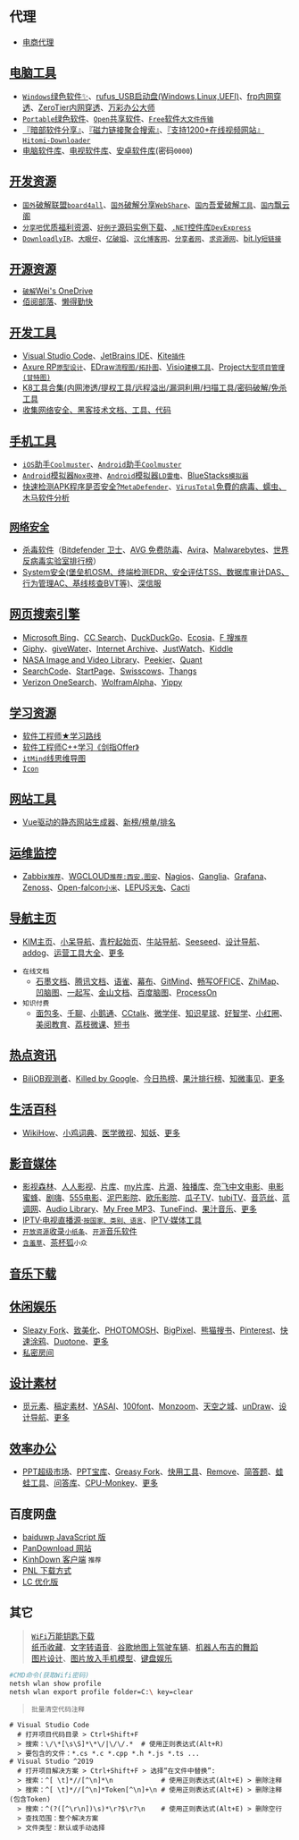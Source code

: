 # `代理`
* [电商代理](https://github.com/angenalZZZ/doc/blob/master/%E7%94%B5%E5%95%86%E4%BB%A3%E7%90%86.md)


## [电脑工具](https://vip.jokerps.com/software)
- [`Windows`绿色软件✨](https://vip.jokerps.com/software/windows)、[rufus_USB启动盘(Windows,Linux,UEFI)](https://rufus.ie/)、[frp内网穿透](https://gofrp.org/docs/)、[ZeroTier内网穿透](https://www.zerotier.com/download/)、[万彩办公大师](http://www.wofficebox.com/)
- [`Portable`绿色软件](https://portable4pc.com/)、[`Open`共享软件](https://www.gopojie.net/)、[`Free`软件`大文件传输`](https://alternativeto.net/software/swisstransfer/)
- [『暗部软件分享』](https://www.lanzoui.com/b0k1bw0j)、[『磁力链接聚合搜索』](https://github.com/xiandanin/magnetW/wiki)、[『支持1200+在线视频网站』`Hitomi-Downloader`](https://github.com/KurtBestor/Hitomi-Downloader)
- [电脑软件库](https://aleikeji.lanzoui.com/b00u7t65i)、[电视软件库](https://aleikeji.lanzoui.com/b00u7t5wj)、[安卓软件库](https://aleikeji.lanzoui.com/b00u7t64h)(密码`0000`)

## [开发资源](#)
- [`国外`破解联盟`board4all`](https://www.board4all.biz/)、[`国外`破解分享`WebShare`](https://en.webshare.cz/)、[`国内`吾爱破解](https://www.52pojie.cn/)[`工具`](https://down.52pojie.cn/Tools/)、[`国内`飘云阁](https://www.chinapyg.com/)
- [`分享吧`优质福利资源](https://www.fx8y.com/)、[`好例子`源码实例下载](https://www.haolizi.net/)、[`.NET`控件库`DevExpress`](https://ldqk.org/1849)
- [`DownloadlyIR`](https://downloadlyir.com/)、[`大眼仔`](http://www.dayanzai.me/)、[`亿破姐`](https://www.ypojie.com/)、[`汉化博客网`](http://www.th-sjy.com/)、[`分享者网`](https://www.sharerw.com/)、[`求资源网`](https://www.qiuziyuan.net/)、[bit.ly`短链接`](https://bitly.com/)

## [开源资源](#)
- [`破解`Wei's OneDrive](https://od.cloudsploit.top/en/tools/)
- [佰阅部落](https://baiyue.one/)、[懒得勤快](https://masuit.com/cat/41)

## [开发工具](https://www.jb51.net/softs/)
- [Visual Studio Code](https://code.visualstudio.com/)、[JetBrains IDE](https://www.jetbrains.com/)、[Kite`插件`](https://www.kite.com/)
- [Axure RP`原型设计`](https://www.axure.com.cn/)、[EDraw`流程图/拓扑图`](https://www.edrawsoft.cn/)、[Visio`建模工具`](https://www.microsoft.com/zh-cn/microsoft-365/visio/flowchart-software)、[Project`大型项目管理(甘特图)`](https://www.microsoft.com/zh-cn/microsoft-365/project/project-management-software)
- [K8工具合集(内网渗透/提权工具/远程溢出/漏洞利用/扫描工具/密码破解/免杀工具](https://github.com/k8gege/K8tools)
- [收集网络安全、黑客技术文档、工具、代码](https://github.com/ckjbug/Hacking)

## [手机工具](https://ssrshare.github.io/bt/)
- [`iOS`助手`Coolmuster`](https://portable4pc.com/coolmuster-ios-assistant-portable/)、[`Android`助手`Coolmuster`](https://portable4pc.com/coolmuster-android-assistant-portable/)
- [`Android`模拟器`Nox`](https://shareappscrack.com/noxplayer-nox-app-player/)[`夜神`](https://www.yeshen.com/)、[`Android`模拟器`LD雷电`](https://www.ldplayer.net/)、[BlueStacks`模拟器`](https://www.bluestacks.com/download.html)
- [快速检测APK程序是否安全?`MetaDefender`](https://metadefender.opswat.com/)、[`VirusTotal`免費的病毒、蠕虫、木马软件分析](https://www.virustotal.com/)

## [`网络安全`](https://github.com/angenalZZZ/doc/blob/master/网络安全.md)
- [杀毒软件](https://www.freedidi.com/4729.html "免费杀毒软件")（[Bitdefender 卫士](https://www.bitdefender.com/solutions/free.html "免费")、[AVG 免费防毒](https://www.avg.com/en-us/free-antivirus-download "免费")、[Avira](https://www.avira.com/zh-cn/free-security "免费")、[Malwarebytes](https://www.malwarebytes.com/ "免费")、[世界反病毒实验室排行榜](https://www.av-test.org/en/antivirus/home-windows/)）
- [System安全(堡垒机OSM、终端检测EDR、安全评估TSS、数据库审计DAS、行为管理AC、基线核查BVT等)](https://bbs.sangfor.com.cn/plugin.php?id=service:download)、[深信服](https://bbs.sangfor.com.cn/plugin.php?id=index:index)

## [网页搜索引擎](#)
- [​Microsoft Bing​](https://www.bing.com/)、[​CC Search​](https://search.creativecommons.org/)、[​DuckDuckGo​](https://duckduckgo.com/)、[​Ecosia​](https://www.ecosia.org/)、[​F 搜​`推荐`](https://fsou.cc)
- [​Giphy​](https://giphy.com/)、[​giveWater​](https://www.givewater.com/)、[​Internet Archive​](https://archive.org/)、[​JustWatch​](https://www.justwatch.com/)、[​Kiddle​](https://www.kiddle.co/)
- [​NASA Image and Video Library​](https://images.nasa.gov/)、[​Peekier​](https://peekier.com/)、[​Quant​](https://www.qwant.com/)
- [​SearchCode​](https://searchcode.com/)、[​StartPage​](https://www.startpage.com/)、[​Swisscows​](https://swisscows.com/)、[​Thangs​](https://thangs.com/)
- [​Verizon OneSearch​](https://www.onesearch.com/)、[​WolframAlpha​](https://www.wolframalpha.com/)、[​Yippy​](https://www.yippy.com/)

## [学习资源](#)
- [软件工程师★学习路线](https://github.com/jwasham/coding-interview-university/blob/main/translations/README-cn.md)
- [软件工程师C++学习《剑指Offer》](https://github.com/zhedahht/CodingInterviewChinese2)
- [`itMind`线思维导图](https://gitmind.cn/)
- [`Icon`](https://shields.io/)

## [网站工具](http://chenapp.com/chrome/developtools)
- [Vue驱动的静态网站生成器](https://vuepress.vuejs.org/zh/)、[新榜/榜单/排名](http://newrank.cn/)

## [运维监控](https://blog.csdn.net/tianshiyeben/article/details/106946869)
- [Zabbix`推荐`](https://www.zabbix.com/)、[WGCLOUD`推荐:西安.图安`](https://www.wgstart.com/)、[Nagios](https://www.nagios.org/)、[Ganglia](http://ganglia.info/)、[Grafana](https://grafana.com/)、[Zenoss](https://www.zenoss.com/)、[Open-falcon`小米`](https://github.com/xiaomi/open-falcon)、[LEPUS`天兔`](https://www.lepus.cc/)、[Cacti](https://www.cacti.net/)

## [导航主页](https://vip.jokerps.com/sites)
- [KIM主页](https://kim.plopco.com/ "主页从未如此惊艳")、[小呆导航](https://www.webjike.com/ "可自定义的简洁网址导航")、[青柠起始页](https://a.maorx.cn/ "简洁美观实用的浏览器起始页")、[牛站导航](https://www.niuzdh.com/ "精选最好的网站服务平台")、[Seeseed](https://www.seeseed.com/ "无穷尽设计可能")、[设计导航](http://hao.shejidaren.com/ "精选最好的设计网站大全")、[addog](https://www.addog.vip/ "广告创意、设计、文案、PPT模板")、[运营工具大全](https://xiaomark.com/tool "收录优秀好用的运营工具")、[更多](https://vip.jokerps.com/favorites/page)

 * `在线文档`
    * [石墨文档](https://shimo.im/)、[腾讯文档](https://docs.qq.com/)、[语雀](https://www.yuque.com/)、[幕布](https://mubu.com/)、[GitMind](https://gitmind.cn/)、[畅写OFFICE](http://www.51changxie.com/)、[ZhiMap](https://zhimap.com/)、[凹脑图](https://aonaotu.com/)、[一起写](https://yiqixie.com/)、[金山文档](https://www.kdocs.cn/)、[百度脑图](https://naotu.baidu.com/)、[ProcessOn](https://www.processon.com/)
 * `知识付费`
    * [面包多](https://mianbaoduo.com/)、[千聊](https://pc.qlchat.com/)、[小鹅通](https://www.xiaoe-tech.com/)、[CCtalk](https://www.cctalk.com/)、[微学伴](https://www.vlearn.cn/)、[知识星球](https://zsxq.com/)、[好智学](https://www.hzxue.com/)、[小红圈](https://www.red-ring.cn/)、[美阅教育](https://upnet.beautifulreading.com/)、[荔枝微课](https://www.lizhiweike.com/)、[短书](https://www.duanshu.com/)

## [热点资讯](https://vip.jokerps.com/favorites/hotspot)
- [BiliOB观测者](https://www.biliob.com/ "B站历史数据统计分析站点")、[Killed by Google](https://killedbygoogle.com/ "被谷歌淘汰的产品")、[今日热榜](https://tophub.today/ "追踪全网热点、简单高效阅读")、[果汁排行榜](http://guozhivip.com/rank/ "各类榜单排名大全")、[知微事见](https://ef.zhiweidata.com/ "最全的互联网社会热点聚合平台")、[更多](https://vip.jokerps.com/favorites/hotspot)


## [生活百科](https://vip.jokerps.com/favorites/life)
- [WikiHow](https://zh.wikihow.com/ "你可以信赖的万事指南")、[小鸡词典](https://jikipedia.com/ "查网络流行语，就上小鸡词典")、[医学微视](https://www.mvyxws.com/ "中国医学科普微视频百科全书")、[知妖](https://www.cbaigui.com/ "收集中国古今妖怪")、[更多](https://vip.jokerps.com/favorites/life)


## [影音媒体](https://vip.jokerps.com/favorites/play)
- [影视森林](https://www.549.tv/)、[人人影视](https://v.dsb.ink/)、[片库](https://www.pianku.li/ "高清影视资源下载")、[my片库](https://www.mypianku.net)、[片源](http://pianyuan.la/ "BT、磁力种子资源分享")、[独播库](https://www.duboku.tv)、[奈飞中文电影](https://yanetflix.com)、[电影蜜蜂](https://www.dybee.tv)、[剧嗨](https://www.juhi.cc)、[555电影](https://www.o8tv.com)、[泥巴影院](https://www.mudvod.tv)、[欧乐影院](https://olevod.com)、[瓜子TV](https://guazitv.tv)、[tubiTV](https://tubitv.com)、[音范丝](http://www.yinfans.me/ "精选4K蓝光原盘下载")、[蓝调网](http://lcoc.top/ "vip视频解析网站")、[Audio Library](https://www.audiolibrary.com.co/ "无版权音乐下载")、[My Free MP3](http://tool.liumingye.cn/music/ "免费搜索下载无损音乐")、[TuneFind](https://www.tunefind.com/ "从电视和电影中查找音乐")、[果汁音乐](http://guozhivip.com/yinyue/ "音乐免费在线收听下载")、[更多](https://vip.jokerps.com/favorites/play)
- [IPTV·电视直播源·`按国家、类别、语言`](https://github.com/iptv-org/iptv)、[IPTV·媒体工具](https://github.com/iptv-org/awesome-iptv)
- [`开放资源`收录`小纸条`](https://u.gitcafe.net/)、[`开源`音乐软件](https://github.com/lyswhut/lx-music-desktop)
- [`含羞草`](https://www.hxcpp101.com/)、[茶杯狐](https://cupfox.app/)`小众`

## [音乐下载](https://music.y444.cn/)


## [休闲娱乐](https://vip.jokerps.com/favorites/play)
- [Sleazy Fork](https://sleazyfork.org/zh-CN "提供成人用户脚本的网站")、[致美化](https://zhutix.com/ "最专业的电脑美化平台")、[PHOTOMOSH](https://photomosh.com/ "故障效果生成器")、[BigPixel](http://www.bigpixel.cn/ "千亿像素看中国")、[熊猫搜书](https://ebook.huzerui.com/ "电子书搜索平台合集")、[Pinterest](https://www.pinterest.com/ "世界上最大的图片社交分享网站")、[快速涂鸦](https://quickdraw.withgoogle.com/ "协助训练神经网络辨识涂鸦")、[Duotone](https://duotone.shapefactory.co/ "双色图片生成器")、[更多](https://vip.jokerps.com/favorites/play)
- [私密房间](https://hyperbeam.com/app/)


## [设计素材](https://vip.jokerps.com/favorites/design)
- [觅元素](http://www.51yuansu.com/ "设计元素的免费下载网站")、[稿定素材](https://vip.jokerps.com/sites/6925.html "优质设计素材，海量正版图片无限下载")、[YASAI](https://wangyasai.github.io/designtools.html "用P5.js做的一些小工具")、[100font](https://www.100font.com/ "免版权商用字体下载网站")、[Monzoom](https://www.monzoom.com/ "免费的4K和高清运动视频")、[天空之城](https://www.skypixel.com/ "全球航拍爱好者和摄影作品社区")、[unDraw](https://undraw.co/illustrations "免费无版权插图网站")、[设计导航](https://idesign.qq.com/ "腾讯设计导航")、[更多](https://vip.jokerps.com/favorites/design)


## [效率办公](https://vip.jokerps.com/favorites/work)
- [PPT超级市场](http://ppt.sotary.com/web/wxapp/index.html "超多PPT模板下载")、[PPT宝库](http://www.pptbz.com/ "免费PPT模板下载")、[Greasy Fork](https://greasyfork.org/zh-CN "提供用户脚本的网站")、[快用工具](https://www.fastools.cn/ "各种优质、快捷、易用的在线工具")、[Remove](https://www.remove.bg/zh "自动扣图，消除图片中的背景")、[简答题](http://www.jiandati.com/ "简洁、实用的免费题库")、[蛙蛙工具](https://www.iamwawa.cn/ "便捷的在线工具集合网站")、[问答库](https://www.asklib.com/ "做最有用的题库")、[CPU-Monkey](https://www.cpu-monkey.com/ "CPU与基准和技术规格的比较")、[更多](https://vip.jokerps.com/favorites/work)


## 百度网盘
- [baiduwp JavaScript 版](https://github.com/TkzcM/baiduwp "GitHub 项目")
- [PanDownload 网站](https://pandownload.com/ "PanDownload 网站")
- [KinhDown 客户端](https://kinhdown.kinh.cc/ "KinhDown 客户端") `推荐`
- [PNL 下载方式](https://www.lanzous.com/u/pnl "PNL 下载方式")
- [LC 优化版](https://github.com/lc6464 "LC")


## 其它
> [`WiFi`万能钥匙下载](https://bittly.cc/d8MX5)<br>
> [纸币收藏](https://www.realbanknotes.com/)、[文字转语音](https://coder.work/text2audio)、[谷歌地图上驾驶车辆](https://framesynthesis.com/drivingsimulator/maps)、[机器人布吉的舞蹈](https://roboboogie.codeclub.org.uk/)<br>
> [图片设计](http://magicmockups.com/)、[图片放入手机模型](https://dimmy.club/)、[键盘娱乐](https://www.patatap.com/)
~~~bash
#CMD命令(获取Wifi密码)
netsh wlan show profile
netsh wlan export profile folder=C:\ key=clear
~~~

> `批量清空代码注释`
~~~shell
# Visual Studio Code
  # 打开项目代码目录 > Ctrl+Shift+F
  > 搜索：\/\*[\s\S]*\*\/|\/\/.*  # 使用正则表达式(Alt+R)
  > 要包含的文件：*.cs *.c *.cpp *.h *.js *.ts ...
# Visual Studio ^2019
  # 打开项目解决方案 > Ctrl+Shift+F > 选择“在文件中替换”:
  > 搜索：^[ \t]*//[^\n]*\n            # 使用正则表达式(Alt+E) > 删除注释
  > 搜索：^[ \t]*//[^\n]*Token[^\n]+\n # 使用正则表达式(Alt+E) > 删除注释(包含Token)
  > 搜索：^(?([^\r\n])\s)*\r?$\r?\n    # 使用正则表达式(Alt+E) > 删除空行
  > 查找范围：整个解决方案
  > 文件类型：默认或手动选择
~~~

